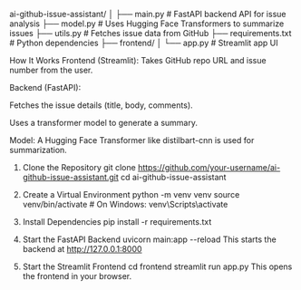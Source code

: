 ai-github-issue-assistant/
│
├── main.py                 # FastAPI backend API for issue analysis
├── model.py                # Uses Hugging Face Transformers to summarize issues
├── utils.py                # Fetches issue data from GitHub
├── requirements.txt        # Python dependencies
├── frontend/
│   └── app.py              # Streamlit app UI


How It Works
Frontend (Streamlit): Takes GitHub repo URL and issue number from the user.

Backend (FastAPI):

Fetches the issue details (title, body, comments).

Uses a transformer model to generate a summary.

Model: A Hugging Face Transformer like distilbart-cnn is used for summarization.

1. Clone the Repository
git clone https://github.com/your-username/ai-github-issue-assistant.git
cd ai-github-issue-assistant


3. Create a Virtual Environment
python -m venv venv
source venv/bin/activate  # On Windows: venv\Scripts\activate


5. Install Dependencies
pip install -r requirements.txt

1. Start the FastAPI Backend
uvicorn main:app --reload
This starts the backend at http://127.0.0.1:8000

2. Start the Streamlit Frontend
cd frontend
streamlit run app.py
This opens the frontend in your browser.
